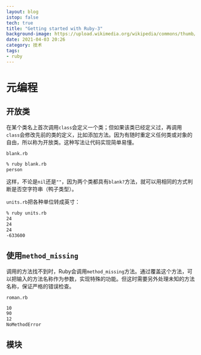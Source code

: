 ```yaml
---
layout: blog
istop: false
tech: true
title: "Getting started with Ruby-3"
background-image: https://upload.wikimedia.org/wikipedia/commons/thumb/7/73/Ruby_logo.svg/1200px-Ruby_logo.svg.png
date: 2021-04-03 20:26
category: 技术
tags:
- ruby
---
```


# 元编程

## 开放类

在某个类名上首次调用`class`会定义一个类；但如果该类已经定义过，再调用`class`会修改先前的类的定义，比如添加方法。因为有随时重定义任何类或对象的自由，所以称为开放类。这种写法让代码实现简单易懂。

`blank.rb`

```bash
% ruby blank.rb
person
```

这样，不论是`nil`还是`""`，因为两个类都具有`blank?`方法，就可以用相同的方式判断是否空字符串（鸭子类型）。

`units.rb`把各种单位转成英寸：

```bash
% ruby units.rb
24
24
24
-633600
```

## 使用`method_missing`

调用的方法找不到时，Ruby会调用`method_missing`方法。通过覆盖这个方法，可以把输入的方法名称作为参数，实现特殊的功能。但这时需要另外处理未知的方法名称，保证严格的错误检查。

`roman.rb`

```bash
10
90
12
NoMethodError
```

## 模块












